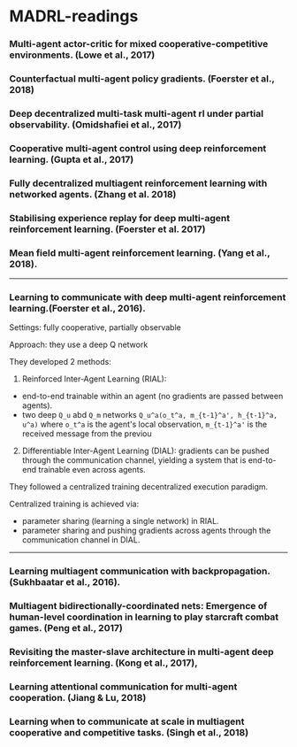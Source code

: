 # MADRL-readings


### Multi-agent actor-critic for mixed cooperative-competitive environments. (Lowe et al., 2017)

### Counterfactual multi-agent policy gradients. (Foerster et al., 2018)

### Deep decentralized multi-task multi-agent rl under partial observability. (Omidshafiei et al., 2017)

### Cooperative multi-agent control using deep reinforcement learning. (Gupta et al., 2017)

### Fully decentralized multiagent reinforcement learning with networked agents. (Zhang et al. 2018) 








### Stabilising experience replay for deep multi-agent reinforcement learning. (Foerster et al. 2017)

### Mean field multi-agent reinforcement learning. (Yang et al., 2018).



---
### Learning to communicate with deep multi-agent reinforcement learning.(Foerster et al., 2016).

Settings: fully cooperative, partially observable

Approach: they use a deep Q network

They developed 2 methods:
1. Reinforced Inter-Agent Learning (RIAL):  
- end-to-end trainable within an agent (no gradients are passed between agents).
- two deep `Q_u` abd `Q_m` networks `Q_u^a(o_t^a, m_{t-1}^a', h_{t-1}^a, u^a)` where 
`o_t^a` is the agent's local observation, 
`m_{t-1}^a'` is the received message from the previou

2. Differentiable Inter-Agent Learning (DIAL):
gradients can be pushed through the communication channel, yielding a system that is end-to-end trainable even across agents.


They followed a centralized training decentralized execution paradigm. 

Centralized training is achieved via:
- parameter sharing (learning a single network) in RIAL.
- parameter sharing and pushing gradients across agents through the communication channel in DIAL.


---


### Learning multiagent communication with backpropagation. (Sukhbaatar et al., 2016).

### Multiagent bidirectionally-coordinated nets: Emergence of human-level coordination in learning to play starcraft combat games. (Peng et al., 2017)

### Revisiting the master-slave architecture in multi-agent deep reinforcement learning. (Kong et al., 2017),








### Learning attentional communication for multi-agent cooperation. (Jiang & Lu, 2018)

### Learning when to communicate at scale in multiagent cooperative and competitive tasks. (Singh et al., 2018)

